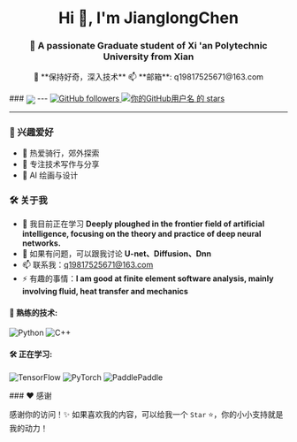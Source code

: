 <h1 align="center">Hi 👋, I'm JianglongChen</h1>  
<h3 align="center">🚀 A passionate Graduate student of Xi 'an Polytechnic University from Xian</h3>  
<p align="center">  
  🚀 **保持好奇，深入技术**  
  📫 **邮箱**: q19817525671@163.com    
</p>  
###
<img   align="center" src="https://github-readme-stats.vercel.app/api?username=jianglongChen&locale=cn&line_height=33&show_icons=true&hide=&theme=radical&rank_icon=default&custom_title=活跃"/>
---
  <a href="https://github.com/你的GitHub用户名?tab=repositories">  
    <img alt="GitHub followers" src="https://img.shields.io/github/followers/你的GitHub用户名?color=green&logo=github">  
  </a>  
  <a href="https://github.com/你的GitHub用户名">  
    <img src="https://img.shields.io/github/stars/你的GitHub用户名?affiliations=OWNER&color=yellow&style=flat" alt="你的GitHub用户名 的 stars" />  
  </a>  
</p>  

---  
### 🎯 兴趣爱好  
- 🚵 热爱骑行，郊外探索  
- 📖 专注技术写作与分享  
- 🎨 AI 绘画与设计

### 🛠️ 关于我  

- 🌱 我目前正在学习 **Deeply ploughed in the frontier field of artificial intelligence, focusing on the theory and practice of deep neural networks.**  
- 💬 如果有问题，可以跟我讨论 **U-net、Diffusion、Dnn**  
- 📫 联系我：q19817525671@163.com  
- ⚡ 有趣的事情：**I am good at finite element software analysis, mainly involving fluid, heat transfer and mechanics**   

#### 🚀 熟练的技术:  

<p align="left">  
  <img src="https://img.shields.io/badge/-Python-3776AB?style=flat-square&logo=python&logoColor=white" alt="Python"/>  
  <img src="https://img.shields.io/badge/-C++-00599C?style=flat-square&logo=cplusplus&logoColor=white" alt="C++"/>  
</p>  

#### 🛠 正在学习:  
<p align="left">  
  <img src="https://img.shields.io/badge/-TensorFlow-FF6F00?style=flat-square&logo=tensorflow&logoColor=white" alt="TensorFlow"/>  
  <img src="https://img.shields.io/badge/-PyTorch-EE4C2C?style=flat-square&logo=pytorch&logoColor=white" alt="PyTorch"/>  
  <img src="https://img.shields.io/badge/PaddlePaddle-2683EE?logo=paddlepaddle&logoColor=fff&style=flat-square" alt="PaddlePaddle"/>  
</p>  
### ❤️ 感谢  

感谢你的访问！✨ 如果喜欢我的内容，可以给我一个 `Star` ⭐，你的小小支持就是我的动力！  
